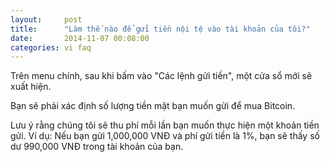 ```yaml
---
layout:     post
title:      "Làm thế nào để gửi tiền nội tệ vào tài khoản của tôi?"
date:       2014-11-07 00:08:00
categories: vi faq
---
```


Trên menu chính, sau khi bấm vào "Các lệnh gửi tiền", một cửa sổ mới sẽ xuất hiện.

Bạn sẽ phải xác định số lượng tiền mặt bạn muốn gửi để mua Bitcoin.

Lưu ý rằng chúng tôi sẽ thu phí mỗi lần bạn muốn thực hiện một khoản tiền gửi. Ví dụ: Nếu bạn gửi 1,000,000 VNĐ và phí gửi tiền là 1%, bạn sẽ thấy số dư 990,000 VNĐ trong tài khoản của bạn.